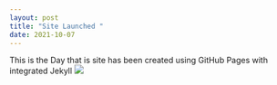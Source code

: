 ```yaml
---
layout: post
title: "Site Launched "
date: 2021-10-07
---
```


This is the Day that is site has been created using GitHub Pages with integrated Jekyll
![](https://www.google.com/url?sa=i&url=https%3A%2F%2Fwww.irishtimes.com%2Fculture%2Ftv-radio-web%2Ftake-note-stephen-donnelly-the-thumbs-up-emoji-is-the-most-passive-aggressive-of-all-1.4473009&psig=AOvVaw3TdJH8RGPSaTI4x118m8dN&ust=1633866918582000&source=images&cd=vfe&ved=0CAsQjRxqFwoTCPj1-92ivfMCFQAAAAAdAAAAABAD)

